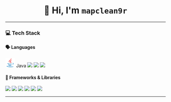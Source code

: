 <h1 align="center">👋 Hi, I'm <code>mapclean9r</code></h1>

---


### 💻 Tech Stack

#### 🗣️ Languages
<p align="left">
  <img src="https://raw.githubusercontent.com/devicons/devicon/master/icons/java/java-original.svg" width="30" height="30" alt="Java logo" />
<span>Java</span>

  <img src="https://img.shields.io/badge/TypeScript-3178C6?style=flat&logo=typescript&logoColor=white" />
  <img src="https://img.shields.io/badge/Kotlin-7F52FF?style=flat&logo=kotlin&logoColor=white" />
  <img src="https://img.shields.io/badge/C%23-239120?style=flat&logo=c-sharp&logoColor=white" />
</p>

#### 🧰 Frameworks & Libraries
<p align="left">
  <img src="https://img.shields.io/badge/Spring%20Boot-6DB33F?style=flat&logo=spring-boot&logoColor=white" />
  <img src="https://img.shields.io/badge/.NET-512BD4?style=flat&logo=dotnet&logoColor=white" />
  <img src="https://img.shields.io/badge/React-61DAFB?style=flat&logo=react&logoColor=black" />
  <img src="https://img.shields.io/badge/Vue.js-4FC08D?style=flat&logo=vue.js&logoColor=white" />
  <img src="https://img.shields.io/badge/Hono-000000?style=flat&logoColor=white" />
  <img src="https://img.shields.io/badge/Javalin-5C2D91?style=flat" />
</p>

---

